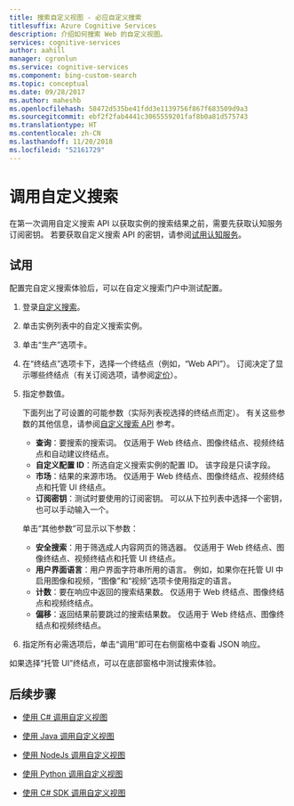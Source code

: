 ```yaml
---
title: 搜索自定义视图 - 必应自定义搜索
titlesuffix: Azure Cognitive Services
description: 介绍如何搜索 Web 的自定义视图。
services: cognitive-services
author: aahill
manager: cgronlun
ms.service: cognitive-services
ms.component: bing-custom-search
ms.topic: conceptual
ms.date: 09/28/2017
ms.author: maheshb
ms.openlocfilehash: 58472d535be41fdd3e1139756f867f683509d9a3
ms.sourcegitcommit: ebf2f2fab4441c3065559201faf8b0a81d575743
ms.translationtype: HT
ms.contentlocale: zh-CN
ms.lasthandoff: 11/20/2018
ms.locfileid: "52161729"
---
```

# <a name="call-your-custom-search"></a>调用自定义搜索

在第一次调用自定义搜索 API 以获取实例的搜索结果之前，需要先获取认知服务订阅密钥。 若要获取自定义搜索 API 的密钥，请参阅[试用认知服务](https://azure.microsoft.com/try/cognitive-services/?api=bing-custom-search)。


## <a name="try-it-out"></a>试用

配置完自定义搜索体验后，可以在自定义搜索门户中测试配置。 

1. 登录[自定义搜索](https://customsearch.ai)。
2. 单击实例列表中的自定义搜索实例。
3. 单击“生产”选项卡。 
4. 在“终结点”选项卡下，选择一个终结点（例如，“Web API”）。 订阅决定了显示哪些终结点（有关订阅选项，请参阅[定价](https://azure.microsoft.com/pricing/details/cognitive-services/bing-custom-search/)）。 
5. 指定参数值。 

    下面列出了可设置的可能参数（实际列表视选择的终结点而定）。 有关这些参数的其他信息，请参阅[自定义搜索 API](https://docs.microsoft.com/rest/api/cognitiveservices/bing-custom-search-api-v7-reference#query-parameters) 参考。

    - **查询**：要搜索的搜索词。 仅适用于 Web 终结点、图像终结点、视频终结点和自动建议终结点。
    - **自定义配置 ID**：所选自定义搜索实例的配置 ID。 该字段是只读字段。
    - **市场**：结果的来源市场。 仅适用于 Web 终结点、图像终结点、视频终结点和托管 UI 终结点。
    - **订阅密钥**：测试时要使用的订阅密钥。 可以从下拉列表中选择一个密钥，也可以手动输入一个。  
      
    单击“其他参数”可显示以下参数：  
      
    - **安全搜索**：用于筛选成人内容网页的筛选器。 仅适用于 Web 终结点、图像终结点、视频终结点和托管 UI 终结点。
    - **用户界面语言**：用户界面字符串所用的语言。 例如，如果你在托管 UI 中启用图像和视频，“图像”和“视频”选项卡使用指定的语言。
    - **计数**：要在响应中返回的搜索结果数。 仅适用于 Web 终结点、图像终结点和视频终结点。
    - **偏移**：返回结果前要跳过的搜索结果数。 仅适用于 Web 终结点、图像终结点和视频终结点。

6. 指定所有必需选项后，单击“调用”即可在右侧窗格中查看 JSON 响应。 

如果选择“托管 UI”终结点，可以在底部窗格中测试搜索体验。

## <a name="next-steps"></a>后续步骤

- [使用 C# 调用自定义视图](./call-endpoint-csharp.md)
- [使用 Java 调用自定义视图](./call-endpoint-java.md)
- [使用 NodeJs 调用自定义视图](./call-endpoint-nodejs.md)
- [使用 Python 调用自定义视图](./call-endpoint-python.md)

- [使用 C# SDK 调用自定义视图](./sdk-csharp-quick-start.md)